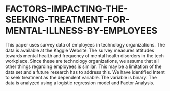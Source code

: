 # FACTORS-IMPACTING-THE-SEEKING-TREATMENT-FOR-MENTAL-ILLNESS-BY-EMPLOYEES
This paper uses survey data of employees in technology organizations. The data is available at the Kaggle Website. 
The survey measures attitudes towards mental health and frequency of mental health disorders in the tech workplace. 
Since these are technology organizations, we assume that all other things regarding employees is similar. 
This may be a limitation of the data set and a future research has to address this. 
We have identified Intent to seek treatment as the dependent variable. The variable is binary. 
The data is analyzed using a logistic regression model and Factor Analysis.
